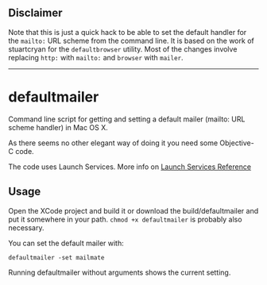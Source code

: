 Disclaimer
----------

Note that this is just a quick hack to be able to set the default handler for the `mailto:` URL scheme from the command line. It is based on the work of stuartcryan for the `defaultbrowser` utility. Most of the changes involve replacing `http:` with `mailto:` and `browser` with `mailer`.

---

defaultmailer
==============

Command line script for getting and setting a default mailer (mailto: URL scheme handler) in Mac OS X.

As there seems no other elegant way of doing it you need some Objective-C code.

The code uses Launch Services. More info on 
[Launch Services Reference](https://developer.apple.com/library/mac/documentation/Carbon/Reference/LaunchServicesReference/Reference/reference.html)

Usage
-----

Open the XCode project and build it or download the build/defaultmailer and put it somewhere
in your path. `chmod +x defaultmailer` is probably also necessary.

You can set the default mailer with:

    defaultmailer -set mailmate

Running defaultmailer without arguments shows the current setting.
